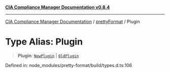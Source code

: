 [**CIA Compliance Manager Documentation v0.8.4**](../../../README.md)

***

[CIA Compliance Manager Documentation](../../../globals.md) / [prettyFormat](../README.md) / Plugin

# Type Alias: Plugin

> **Plugin**: [`NewPlugin`](NewPlugin.md) \| [`OldPlugin`](OldPlugin.md)

Defined in: node\_modules/pretty-format/build/types.d.ts:106
